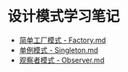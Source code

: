 # 设计模式学习笔记


 - [简单工厂模式 - Factory.md](Factory.md)
 - [单例模式 - Singleton.md](Singleton.md)
 - [观察者模式 - Observer.md](Observer.md)